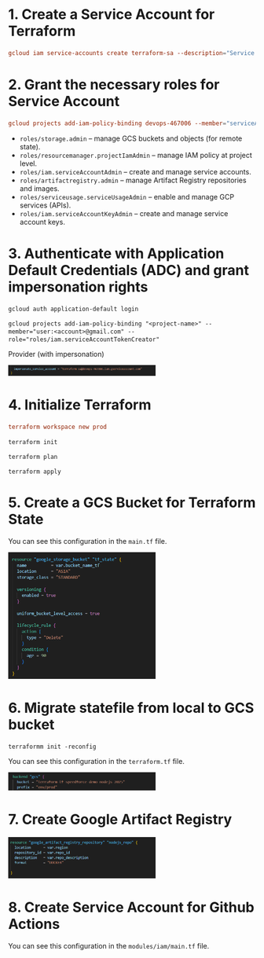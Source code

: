 # 1. Create a Service Account for Terraform

```conf
gcloud iam service-accounts create terraform-sa --description="Service Account for Terraform" --display-name="terraform-sa"
```

# 2. Grant the necessary roles for Service Account 

```conf
gcloud projects add-iam-policy-binding devops-467006 --member="serviceAccount:terraform-sa@devops-467006.iam.gserviceaccount.com" --role="roles/storage.admin" --role="roles/resourcemanager.projectIamAdmin" --role="roles/iam.serviceAccountAdmin" --role="roles/artifactregistry.admin" --role="roles/serviceusage.serviceUsageAdmin" --role="roles/iam.serviceAccountKeyAdmin"
```

- `roles/storage.admin` – manage GCS buckets and objects (for remote state).  
- `roles/resourcemanager.projectIamAdmin` – manage IAM policy at project level.  
- `roles/iam.serviceAccountAdmin` – create and manage service accounts.  
- `roles/artifactregistry.admin` – manage Artifact Registry repositories and images.  
- `roles/serviceusage.serviceUsageAdmin` – enable and manage GCP services (APIs).  
- `roles/iam.serviceAccountKeyAdmin` – create and manage service account keys.

# 3. Authenticate with Application Default Credentials (ADC) and grant impersonation rights

```config
gcloud auth application-default login
```

```config
gcloud projects add-iam-policy-binding "<project-name>" --member="user:<account>@gmail.com" --role="roles/iam.serviceAccountTokenCreator"
```

Provider (with impersonation)

<img src="./image/serviceaccount.png" alt="Bucket for Statefile" width="300"/>


# 4. Initialize Terraform

```conf
terraform workspace new prod
```

```config
terraform init
```

```config
terraform plan
```

```config
terraform apply
```

# 5. Create a GCS Bucket for Terraform State

You can see this configuration in the `main.tf` file.

<img src="./image/gcs.png" alt="Bucket for Statefile" width="300"/>

# 6. Migrate statefile from local to GCS bucket

```config
terraformm init -reconfig
```

You can see this configuration in the `terraform.tf` file.

<img src="./image/bucket-statefile.png" alt="Bucket for Statefile" width="300"/>

# 7. Create Google Artifact Registry

<img src="./image/artifact.png" alt="Bucket for Statefile" width="300"/>

# 8. Create Service Account for Github Actions

You can see this configuration in the `modules/iam/main.tf` file.

